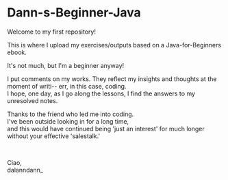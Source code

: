 # Dann-s-Beginner-Java
<p>Welcome to my first repository!</p>

<p> This is where I upload my exercises/outputs based on a Java-for-Beginners ebook.</p>
    It's not much, but I'm a beginner anyway!

<p> I put comments on my works. They reflect my insights and thoughts at the moment of writi-- err, in this case, coding. </br>
    I hope, one day, as I go along the lessons, I find the answers to my unresolved notes.
</p>

<p> Thanks to the friend who led me into coding. </br>
    I've been outside looking in for a long time, </br>
    and this would have continued being 'just an interest' for much longer without your effective 'salestalk.'
</p>

</br>

Ciao, </br>
dalanndann_
